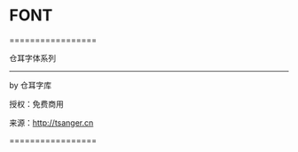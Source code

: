 # FONT
=================

仓耳字体系列

------------------------------

by 仓耳字库

授权：免费商用

来源：http://tsanger.cn

=================

